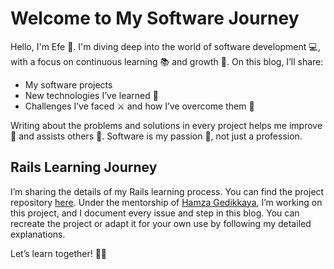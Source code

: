 # Welcome to My Software Journey

Hello, I'm Efe 👋. I'm diving deep into the world of software development 💻, with a focus on continuous learning 📚 and growth 🌱. On this blog, I’ll share:  
- My software projects  
- New technologies I’ve learned 🧠  
- Challenges I’ve faced ⚔️ and how I’ve overcome them 💪  

Writing about the problems and solutions in every project helps me improve 🔧 and assists others 🤝. Software is my passion 💖, not just a profession.

## Rails Learning Journey

I’m sharing the details of my Rails learning process. You can find the project repository [here](https://github.com/mefe-b/talent_nest). Under the mentorship of [Hamza Gedikkaya](https://github.com/hamzagedikkaya), I’m working on this project, and I document every issue and step in this blog. You can recreate the project or adapt it for your own use by following my detailed explanations.

Let’s learn together! 📖🚀